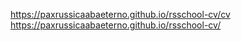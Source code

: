 https://paxrussicaabaeterno.github.io/rsschool-cv/cv
https://paxrussicaabaeterno.github.io/rsschool-cv/
